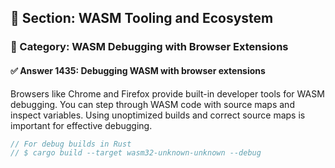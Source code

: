 ## 📘 Section: WASM Tooling and Ecosystem  
### 🔹 Category: WASM Debugging with Browser Extensions  
#### ✅ Answer 1435: Debugging WASM with browser extensions

Browsers like Chrome and Firefox provide built-in developer tools for WASM debugging. You can step through WASM code with source maps and inspect variables. Using unoptimized builds and correct source maps is important for effective debugging.

```rust
// For debug builds in Rust
// $ cargo build --target wasm32-unknown-unknown --debug
```
